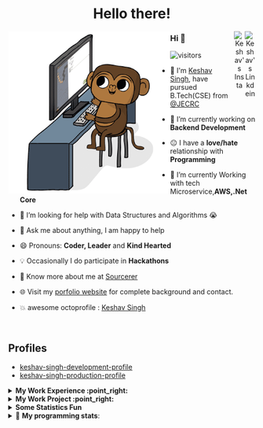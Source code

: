 <div align='center'>
  <h1> Hello there! </h1>
</div>

<div align="center">

<!---  <a href="https://twitter.com/Keshavsingh4522" target="_blank" rel="nofollow">
    <img align="right" alt="Keshav's Twitter" width="22px" src="https://img.icons8.com/color/48/000000/twitter--v2.png">
  </a>
  ---> 
  <a href="https://www.linkedin.com/in/keshavsingh4522" target="_blank" rel="nofollow">
    <img align="right" alt="Keshav's Linkdein" width="22px" src="https://img.icons8.com/color/48/000000/linkedin-2--v2.png">
  </a>
  
  <a href="https://www.instagram.com/keshavsingh3197" target="_blank" rel="nofollow">
    <img align="right" alt="Keshav's Insta" width="22px" src="https://img.icons8.com/color/48/000000/instagram-new--v2.png">
  </a>

</div>

<img src='https://github.com/keshavsingh4522/keshavsingh4522/blob/master/Assets/Monkey_Kid_Coding.gif' align='left'>

### Hi 👋

![visitors](https://visitor-badge.glitch.me/badge?page_id=https://github.com/keshavsingh4522)

- :school: I'm [Keshav Singh](https://keshavsingh4522.github.io/), have pursued B.Tech(CSE) from <a href="https://jecrcfoundation.com/">@JECRC</a>

- 🔭 I’m currently working on **Backend Development**

- :neutral_face: I have a **love/hate** relationship with **Programming** 

- 🌱 I’m currently Working with tech Microservice,**AWS,.Net Core**

- 🤔 I’m looking for help with Data Structures and Algorithms 😭

- 💬 Ask me about anything, I am happy to help

- 😄 Pronouns: **Coder, Leader** and **Kind Hearted**

- :bulb: Occasionally I do participate in **Hackathons** 

- 👨 Know more about me at [Sourcerer](https://sourcerer.io/keshavsingh4522)

- 🌐 Visit my [porfolio website](https://keshavsingh4522.github.io/) for complete background and contact.

- :boom: awesome octoprofile : [Keshav Singh](https://octoprofile.now.sh/user?id=keshavsingh4522)

<!-- - ⚡ Languages: **Python3 | SQL | HTML | CSS |** -->

<br />

## Profiles

- [keshav-singh-development-profile](http://keshav-singh-dev.ap-south-1.elasticbeanstalk.com/)
- [keshav-singh-production-profile](http://keshav-singh-prod.ap-south-1.elasticbeanstalk.com/)

<!-- start work experience section -->

<details>
<summary><b> My Work Experience :point_right: </b></summary>

<table>
<thead>
<tr>
<th>Company</th>
<th>Position</th>
<th>Roles & responsibilities</th>
<th>Duration</th>
</tr>
</thead>

<tbody>
<tr>
<td><b><a href="https://www.marlabs.com/">Marlabs</a> </b></td>
<td>Software Engineer</td>  
<td>.Net Core (AWS, Microservice(Azure)) Devloper</td>
<td>JULY 2023 - Present</td>
</tr>

<tr>
<td><b><a href="https://www.unthinkable.co/">Unthinkable Solution LLP</a> </b></td>
<td>Associate - IT</td>
<td>.Net Core (AWS, Microservice(Azure)) Devloper</td>  
<td>January 2023 - JULY 2023</td>
</tr>

<tr>
<td><b><a href="https://www.unthinkable.co/">Unthinkable Solution LLP</a> </b></td>
<td>Junior Associate - IT</td>
<td>.Net Core (AWS, Microservice(Azure)) Devloper</td>
<td>August 2021 - January 2023</td>
</tr>

<tr>
<td><b><a href="https://www.unthinkable.co/">Unthinkable Solution LLP</a> </b></td>  
<td>Intern</td>
<td>Learning and practising of ASP.NET,C#</td>
<td>January 2021 - August 2021</td>
</tr>

<tr>
<td><b><a href="https://www.chegg.com/">Chegg</a> </b></td>
<td>Expert</td>
<td>Solving questions.</td>
<td>October 2020 - January 2021</td>
</tr>

<tr>
<td><b>Procode team</b></td>
<td>College Activity</td>  
<td>Setting Problems ranging from easy to medium and hard levels</td>
<td>March 2020 - April 2020</td>
</tr>

<tr>
<td><b><a href="https://www.atg.world/">ATG</a></b></td>
<td>Frontend Developer Intern</td>
<td>Working on frontend of website</td>
<td>July 2019 - August 2019</td> 
</tr>

</tbody>
</table>

</details>

<!-- end work experience section -->

<!-- start work project section -->

<details>

<summary><b> My Work Project :point_right:</b></summary>

<table>
<thead>
<tr>
<th>Project Name</th>
<th>Skills used</th>
<th>Description</th>  
</tr>
</thead>

<tbody>

<tr>
<td><a href='https://todo-codewithkeshav.herokuapp.com'>Todo-App</a></td>
<td>Python</td>
<td>this is my first flask project</td>
</tr>

<tr>  
<td><a href='https://keshavsingh4522.github.io/Projects/Calculator/'>Calculator</a></td>
<td>Html,Css</td>
<td>It is a simple calculator which do +,-,\*,/ operation</td>
</tr>

<tr>
<td><a href="https://keshavsingh4522.github.io/Projects/CodeEditor/">CodeEditor</a></td>
<td>HTML,CSS,Javascript</td>
<td>write html cod here and the result will display there</td>
</tr>

<tr>
<td><a href='https://keshavsingh4522.github.io/Projects/Wordpad/'>Wordpad</a></td>
<td>Html,CSS,Javascript</td>
<td>its functionality look like as wordpad</td>
</tr>

<tr>
<td><a href='https://keshavsingh4522.github.io/Projects/address%20maker/'>Address Maker</a></td>
<td>Html,CSS,Javascript</td> 
<td> It generates an address in design format by filling in the details</td>
</tr>

<tr>
<td><a href="https://keshavsingh4522.github.io/Projects/switcher-app/">Switcher app</a></td>
<td>HTML,CSS,jQuery</td>
<td>It changes text color by dragging and dropping color on text</td>
</tr>

<tr>
<td><a href='https://keshavsingh4522.github.io/music-player/'>Music Player</a></td>
<td>HTML,HTML5,CSS,CSS3,Javascript,jQuery</td>
<td>add songs and play music, it also uses to store data in INDEXEDB Database by which we can play songs, if we do not clear the catch then the song will remain stored in a database.</td>
</tr>
  
</tbody>

</table>

</details>

<!-- end work project section -->

<!-- start statics fun section -->

<details>

<summary><b> Some Statistics Fun </b></summary>

<div align="center">

<img src='https://github-readme-stats.vercel.app/api?username=keshavsingh4522&show_icons=true&theme=tokyonight&count_private=true&line_height=40' align="left" />

<img src='https://github-readme-stats.vercel.app/api/top-langs/?username=keshavsingh4522&theme=tokyonight&hide_langs_below=4' />

[![trophy](https://github-profile-trophy.vercel.app/?username=keshavsingh4522&theme=onedark&row=1&column=7)](https://github.com/ryo-ma/github-profile-trophy)

![](https://github-readme-streak-stats.herokuapp.com/?user=keshavsingh4522&theme=dark)

<img src="https://activity-graph.herokuapp.com/graph?username=keshavsingh4522&theme=react-dark&bg_color=20232a&hide_border=true" width="100%">

</div>  

</details>

<!-- end statics fun section -->


<details>

<summary>🤖 <b>My programming stats</b>: </summary>

<br>
